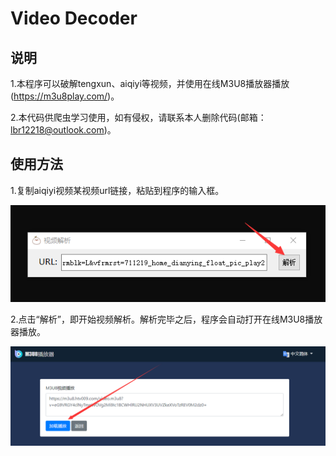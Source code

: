 # Video Decoder

## 说明

1.本程序可以破解tengxun、aiqiyi等视频，并使用在线M3U8播放器播放(https://m3u8play.com/)。

2.本代码供爬虫学习使用，如有侵权，请联系本人删除代码(邮箱：lbr12218@outlook.com)。

## 使用方法

1.复制aiqiyi视频某视频url链接，粘贴到程序的输入框。

<img src="picture\01.png" alt="01"/>

2.点击“解析”，即开始视频解析。解析完毕之后，程序会自动打开在线M3U8播放器播放。

<img src="picture\02.png" alt="02" style="zoom:80%;" />

